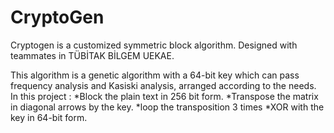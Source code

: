 # CryptoGen

Cryptogen is a customized symmetric block algorithm. Designed with teammates in TÜBİTAK BİLGEM UEKAE.

This algorithm is a genetic algorithm with a 64-bit key which can pass frequency analysis and Kasiski analysis, arranged according to the needs.
In this project : *Block the plain text in 256 bit form.  *Transpose the matrix in diagonal arrows by the key. *loop the transposition 3 times *XOR with the key in 64-bit form.
